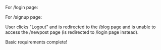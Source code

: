 

<!-- Need to use USERNAME instead EMAIL -->

<!-- login with nonexistant username redirects to login -->

<!-- login with bad pass tells them password is incorrect -->

For /login page:

<!-- User enters a username that is stored in the database with the correct password and is redirected to the /newpost page with their username being stored in a session. -->


<!-- User enters a username that is stored in the database with an incorrect password and is redirected to the /login page with a message that their password is incorrect. -->


<!-- User tries to login with a username that is not stored in the database and is redirected to the /login page with a message that this username does not exist. -->


<!-- User does not have an account and clicks "Create Account" and is directed to the /signup page. -->


For /signup page:

<!-- User enters new, valid username, a valid password, and verifies password correctly and is redirected to the '/newpost' page with their username being stored in a session. -->


<!-- User leaves any of the username, password, or verify fields blank and gets an error message that one or more fields are invalid. -->


<!-- User enters a username that already exists and gets an error message that username already exists. -->


<!-- User enters different strings into the password and verify fields and gets an error message that the passwords do not match. -->


<!-- User enters a password or username less than 3 characters long and gets either an invalid username or an invalid password message. -->

<!-- Now that users can login, we want to allow them to log out. To do so, you'll implement the same functionality you did in Get It Done and you'll add a link to your navigation in base.html with href="/logout" and a route handler function to main.py to handle that request. It should delete the username from the session and redirect to /blog. -->

<!-- User is logged in and adds a new blog post, then is redirected to a page featuring the individual blog entry they just created (as in Build-a-Blog). -->

<!-- User visits the /blog page and sees a list of all blog entries by all users. -->

<!-- User clicks on the title of a blog entry on the /blog page and lands on the individual blog entry page. -->

User clicks "Logout" and is redirected to the /blog page and is unable to access the /newpost page (is redirected to /login page instead).



Basic requirements complete! 





